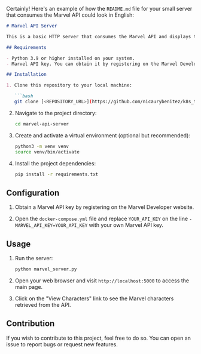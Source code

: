 Certainly! Here's an example of how the `README.md` file for your small server that consumes the Marvel API could look in English:

```markdown
# Marvel API Server

This is a basic HTTP server that consumes the Marvel API and displays the results on a simple web page.

## Requirements

- Python 3.9 or higher installed on your system.
- Marvel API key. You can obtain it by registering on the Marvel Developer website.

## Installation

1. Clone this repository to your local machine:

   ```bash
   git clone [<REPOSITORY_URL>](https://github.com/nicaurybenitez/k8s_tooling.git)
   ```

2. Navigate to the project directory:

   ```bash
   cd marvel-api-server
   ```

3. Create and activate a virtual environment (optional but recommended):

   ```bash
   python3 -m venv venv
   source venv/bin/activate
   ```

4. Install the project dependencies:

   ```bash
   pip install -r requirements.txt
   ```

## Configuration

1. Obtain a Marvel API key by registering on the Marvel Developer website.

2. Open the `docker-compose.yml` file and replace `YOUR_API_KEY` on the line `- MARVEL_API_KEY=YOUR_API_KEY` with your own Marvel API key.

## Usage

1. Run the server:

   ```bash
   python marvel_server.py
   ```

2. Open your web browser and visit `http://localhost:5000` to access the main page.

3. Click on the "View Characters" link to see the Marvel characters retrieved from the API.

## Contribution

If you wish to contribute to this project, feel free to do so. You can open an issue to report bugs or request new features.

